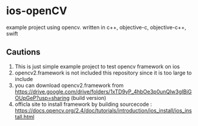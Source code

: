 # ios-openCV
example project using opencv.
written in c++, objective-c, objective-c++, swift

## Cautions
1. This is just simple example project to test opencv framework on ios
2. opencv2.framework is not included this repository since it is too large to include
3. you can download opencv2.framework from https://drive.google.com/drive/folders/1xTD9yP_4hbOe3p0unQlw3gIBjGOUpGeP?usp=sharing (build version)
4. officla site to install framework by building sourcecode : https://docs.opencv.org/2.4/doc/tutorials/introduction/ios_install/ios_install.html
